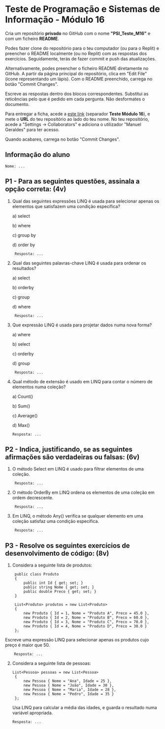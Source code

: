 # Teste de Programação e Sistemas de Informação - Módulo 16

Cria um repositório **privado** no GitHub com o nome **"PSI_Teste_M16"** e com um ficheiro **README**.

Podes fazer clone do repositório para o teu computador (ou para o Replit) e preencher o README localmente (ou no Replit) com as respostas dos exercícios. Seguidamente, terás de fazer commit e push das atualizações.

Alternativamente, podes preencher o ficheiro README diretamente no GitHub. A partir da página principal do repositório, clica em "Edit File" (ícone representando um lápis). Com o README preenchido, carrega no botão "Commit Changes".

Escreve as respostas dentro dos blocos correspondentes. Substitui as reticências pelo que é pedido em cada pergunta. Não desformates o documento.

Para entregar a ficha, acede a [este link](https://docs.google.com/spreadsheets/d/1DrdGnICVAA8q9bs9_LAURFKoReAO7jJGB8qqvUWacL0/edit?usp=sharing) (separador **Teste Módulo 16**), e mete o **URL** do teu repositório ao lado do teu nome.
No teu repositório, acede a "Settings -> Collaborators" e adiciona o utilizador "Manuel Geraldes" para ter acesso.

Quando acabares, carrega no botão "Commit Changes".

## Informação do aluno

    Nome: ...

## P1 - Para as seguintes questões, assinala a opção correta: (4v)

1. Qual das seguintes expressões LINQ é usada para selecionar apenas os elementos que satisfazem uma condição específica?

    a) select
   
    b) where
   
    c) group by
   
    d) order by

        Resposta: ...
    
2. Qual das seguintes palavras-chave LINQ é usada para ordenar os resultados?
   
    a) select

    b) orderby
   
    c) group
   
    d) where

        Resposta: ...
   
3. Que expressão LINQ é usada para projetar dados numa nova forma?

    a) where
   
    b) select
   
    c) orderby
   
    d) group

        Resposta: ...

4. Qual método de extensão é usado em LINQ para contar o número de elementos numa coleção?

    a) Count()
   
    b) Sum()
   
    c) Average()
   
    d) Max()

       Resposta: ...

## P2 - Indica, justificando, se as seguintes afirmações são verdadeiras ou falsas: (6v)

1. O método Select em LINQ é usado para filtrar elementos de uma coleção.

        Resposta: ...

2. O método OrderBy em LINQ ordena os elementos de uma coleção em ordem decrescente.

        Resposta: ...

3. Em LINQ, o método Any() verifica se qualquer elemento em uma coleção satisfaz uma condição específica.

        Resposta: ...

## P3 - Resolve os seguintes exercícios de desenvolvimento de código: (8v)

1. Considera a seguinte lista de produtos:

        public class Produto
        {
            public int Id { get; set; }
            public string Nome { get; set; }
            public double Preco { get; set; }
        }
        
        List<Produto> produtos = new List<Produto>
        {
            new Produto { Id = 1, Nome = "Produto A", Preco = 45.0 },
            new Produto { Id = 2, Nome = "Produto B", Preco = 60.0 },
            new Produto { Id = 3, Nome = "Produto C", Preco = 70.0 },
            new Produto { Id = 4, Nome = "Produto D", Preco = 30.0 }
        };

Escreve uma expressão LINQ para selecionar apenas os produtos cujo preço é maior que 50.

        Resposta: ...

2. Considera a seguinte lista de pessoas:

       List<Pessoa> pessoas = new List<Pessoa>
        {
            new Pessoa { Nome = "Ana", Idade = 25 },
            new Pessoa { Nome = "João", Idade = 30 },
            new Pessoa { Nome = "Maria", Idade = 28 },
            new Pessoa { Nome = "Pedro", Idade = 35 }
        };

   Usa LINQ para calcular a média das idades, e guarda o resultado numa variável apropriada.

       Resposta: ...
